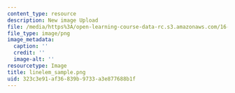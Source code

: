 ```yaml
---
content_type: resource
description: New image Upload
file: /media/https%3A/open-learning-course-data-rc.s3.amazonaws.com/16-90-computational-methods-in-aerospace-engineering-spring-2014/323c3e91af36839b9733a3e877688b1f_linelem_sample.png
file_type: image/png
image_metadata:
  caption: ''
  credit: ''
  image-alt: ''
resourcetype: Image
title: linelem_sample.png
uid: 323c3e91-af36-839b-9733-a3e877688b1f
---
```

